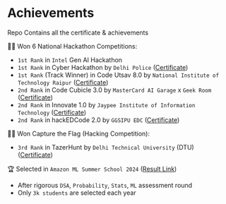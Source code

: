 # Achievements
Repo Contains all the certificate &amp; achievements

🧑‍💻 Won 6 National Hackathon Competitions:
- `1st Rank` in `Intel` Gen AI Hackathon
- `1st Rank` in Cyber Hackathon by `Delhi Police` ([Certificate](/Cert/DelhiPoliceHackathon.jpeg))
- `1st Rank` (Track Winner) in Code Utsav 8.0 by `National Institute of Technology Raipur` ([Certificate](/Cert/NIT_Raipur_Cert.pdf))
- `2nd Rank` in Code Cubicle 3.0 by `MasterCard AI Garage` x `Geek Room` ([Certificate](/Cert/codecubicle3.0.pdf))
- `2nd Rank` in Innovate 1.0 by `Jaypee Institute of Information Technology` ([Certificate](/Cert/jiit.pdf))
- `2nd Rank` in hackEDCode 2.0 by `GGSIPU EDC` ([Certificate](/Cert/hackedcode2.0.pdf))

🧑‍💻 Won Capture the Flag (Hacking Competition):
- `3rd Rank` in TazerHunt by `Delhi Technical University` (DTU) ([Certificate](/Cert/TazerHunt_CTF.pdf))

🏆 Selected in `Amazon ML Summer School 2024` ([Result Link](/Cert/AmazonMLSS.png))
- After rigorous `DSA`, `Probability`, `Stats`, `ML` assessment round
- Only `3k students` are selected each year
